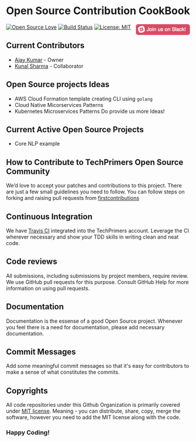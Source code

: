 # Open Source Contribution CookBook

[![Open Source Love](https://badges.frapsoft.com/os/v1/open-source.svg?v=103)](https://github.com/ellerbrock/open-source-badges/)
[<img align="right" width="150" src="assets/join-slack-team.png">](https://join.slack.com/t/techprimers/shared_invite/enQtNTI3MzQxODEwNDMzLTU3ZTRiMDkxYWI4NTM1NWIwOGZlYTE1M2I4Zjg3M2U3ZDMzZWU4NTA3MzM5NjI0ZmQ1YmZhMGNhMGI1NGYwMTY)
[![Build Status](https://travis-ci.com/TechPrimers/contribution.svg?branch=master)](https://travis-ci.com/TechPrimers/contribution)
[![License: MIT](https://img.shields.io/badge/License-MIT-green.svg)](https://opensource.org/licenses/MIT)

## Current Contributors
- [Ajay Kumar](https://github.com/MovingToWeb) - Owner
- [Kunal Sharma](https://github.com/Knlsharma) - Collaborator

## Open Source projects Ideas
- AWS Cloud Formation template creating CLI using `golang`
- Cloud Native Micorservices Patterns
- Kubernetes Microservices Patterns
Do provide us more Ideas!

## Current Active Open Source Projects
- Core NLP example

## How to Contribute to TechPrimers Open Source Community
We’d love to accept your patches and contributions to this project. There are just a few small guidelines you need to follow.
You can follow steps on forking and raising pull requests from [firstcontributions](https://github.com/firstcontributions/first-contributions/blob/master/README.md)

## Continuous Integration
We have [Travis CI](https://travis-ci.com/TechPrimers) integrated into the TechPrimers account. Leverage the CI wherever necessary and show your TDD skills in writing clean and neat code.

## Code reviews
All submissions, including submissions by project members, require review. We use GitHub pull requests for this purpose. Consult GitHub Help for more information on using pull requests.

## Documentation
Documentation is the essense of a good Open Source project. Whenever you feel there is a need for documentation, please add necessary documentation. 

## Commit Messages
Add some meaningful commit messages so that it's easy for contributors to make a sense of what constitutes the commits.

## Copyrights
All code repositories under this Github Organization is primarily covered under [MIT license](https://opensource.org/licenses/MIT). Meaning - you can distribute, share, copy, merge the software, however you need to add the MIT license along with the code.

### Happy Coding!
